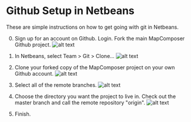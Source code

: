 # Github Setup in Netbeans

These are simple instructions on how to get going with git in Netbeans. 

0. Sign up for an account on Github. Login. Fork the main MapComposer Github project.
![alt text](https://raw.github.com/hallahan/MapComposer/master/docs/github-setup-img/0-fork.png)

1. In Netbeans, select Team > Git > Clone...
![alt text](https://raw.github.com/hallahan/MapComposer/master/docs/github-setup-img/1-clone.png)

2. Clone your forked copy of the MapComposer project on your own Github account.
![alt text](https://raw.github.com/hallahan/MapComposer/master/docs/github-setup-img/2-clone-dialog.png)

3. Select all of the remote branches.
![alt text](https://raw.github.com/hallahan/MapComposer/master/docs/github-setup-img/3-branch.png)

4. Choose the directory you want the project to live in. Check out the master branch and call the remote repository "origin".
![alt text](https://raw.github.com/hallahan/MapComposer/master/docs/github-setup-img/4-clone-dir.png)

5. Finish.
